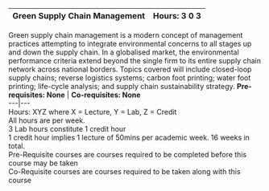 **Green Supply Chain Management** | **Hours: 3 0 3**  
---|---  
Green supply chain management is a modern concept of management practices attempting to integrate environmental concerns to all stages up and down the supply chain. In a globalised market, the environmental performance criteria extend beyond the single firm to its entire supply chain network across national borders. Topics covered will include closed-loop supply chains; reverse logistics systems; carbon foot printing; water foot printing; life-cycle analysis; and supply chain sustainability strategy.
**Pre-requisites: None** | **Co-requisites: None**  
---|---  
Hours: XYZ where X = Lecture, Y = Lab, Z = Credit  
All hours are per week.  
3 Lab hours constitute 1 credit hour  
1 credit hour implies 1 lecture of 50mins per academic week. 16 weeks in total.  
Pre-Requisite courses are courses required to be completed before this course may be taken  
Co-Requisite courses are courses required to be taken along with this course
